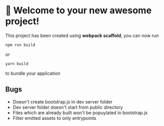 # 🚀 Welcome to your new awesome project!

This project has been created using **webpack scaffold**, you can now run

```
npm run build
```

or

```
yarn build
```

to bundle your application

## Bugs

- Doesn't create bootstrap.js in dev server folder
- Dev server folder doesn't start from public directory
- Files which are already built won't be popuylated in bootstrap.js
- Filter emitted assets to only entrypoints